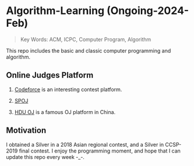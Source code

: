 # Algorithm-Learning (Ongoing-2024-Feb)
> Key Words: ACM, ICPC, Computer Program, Algorithm

This repo includes the basic and classic computer programming and algorithm.

## Online Judges Platform

1. [Codeforce](https://codeforces.com/) is an interesting contest platform.


2. [SPOJ](https://www.spoj.com/)


3. [HDU OJ](https://acm.hdu.edu.cn/) is a famous OJ platform in China.

## Motivation

I obtained a Silver in a 2018 Asian regional contest, and a Silver in CCSP-2019 final contest. I enjoy the programming moment, and hope that I can update this repo every week -_-.
